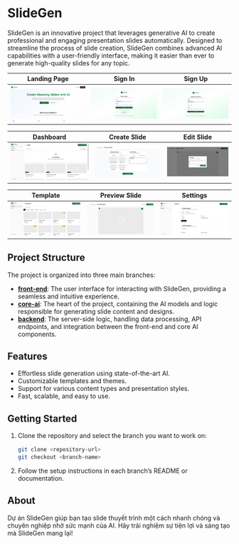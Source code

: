 # SlideGen

SlideGen is an innovative project that leverages generative AI to create professional and engaging presentation slides automatically. Designed to streamline the process of slide creation, SlideGen combines advanced AI capabilities with a user-friendly interface, making it easier than ever to generate high-quality slides for any topic.

| Landing Page | Sign In | Sign Up |
|---|---|---|
| ![Landing](docs/images/landing-page.png) | ![Sign In](docs/images/signin-page.png) | ![Sign Up](docs/images/signup-page.png) |

| Dashboard | Create Slide | Edit Slide |
|---|---|---|
| ![Dashboard](docs/images/dashboard-page.png) | ![Create Slide](docs/images/createslide-page.png) | ![Edit Slide](docs/images/editslide-page.png) |

| Template | Preview Slide | Settings |
|---|---|---|
| ![Template](docs/images/template-page.png) | ![Preview Slide](docs/images/previewslide-page.png) | ![Settings](docs/images/setting-page.png) |

## Project Structure

The project is organized into three main branches:

- **[front-end](https://github.com/vantu-fit/SlideGenX/tree/front-end)**: The user interface for interacting with SlideGen, providing a seamless and intuitive experience.
- **[core-ai](https://github.com/vantu-fit/SlideGenX/tree/core-ai)**: The heart of the project, containing the AI models and logic responsible for generating slide content and designs.
- **[backend](https://github.com/vantu-fit/SlideGenX/tree/backend)**: The server-side logic, handling data processing, API endpoints, and integration between the front-end and core AI components.

## Features

- Effortless slide generation using state-of-the-art AI.
- Customizable templates and themes.
- Support for various content types and presentation styles.
- Fast, scalable, and easy to use.

## Getting Started

1. Clone the repository and select the branch you want to work on:
   ```bash
   git clone <repository-url>
   git checkout <branch-name>
   ```
2. Follow the setup instructions in each branch’s README or documentation.

## About

Dự án SlideGen giúp bạn tạo slide thuyết trình một cách nhanh chóng và chuyên nghiệp nhờ sức mạnh của AI. Hãy trải nghiệm sự tiện lợi và sáng tạo mà SlideGen mang lại!
